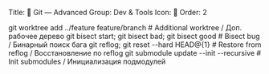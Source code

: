 Title: 🧬 Git — Advanced
Group: Dev & Tools
Icon: 🧬
Order: 2

git worktree add ../feature feature/branch      # Additional worktree / Доп. рабочее дерево
git bisect start; git bisect bad; git bisect good <tag>  # Bisect bug / Бинарный поиск бага
git reflog; git reset --hard HEAD@{1}           # Restore from reflog / Восстановление по reflog
git submodule update --init --recursive         # Init submodules / Инициализация подмодулей


